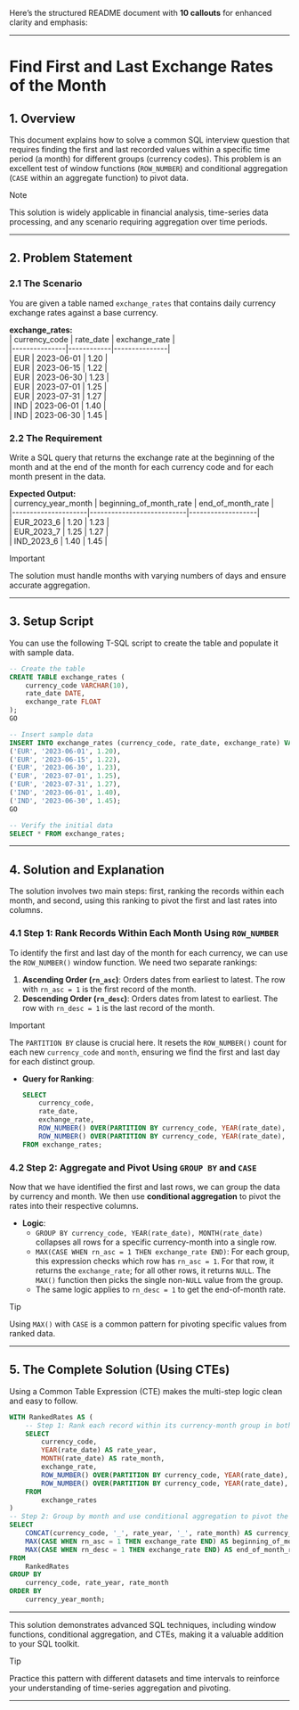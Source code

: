 Here’s the structured README document with **10 callouts** for enhanced clarity and emphasis:

---

# Find First and Last Exchange Rates of the Month  

## 1. **Overview**  
This document explains how to solve a common SQL interview question that requires finding the first and last recorded values within a specific time period (a month) for different groups (currency codes). This problem is an excellent test of window functions (`ROW_NUMBER`) and conditional aggregation (`CASE` within an aggregate function) to pivot data.  

> [!NOTE]  
> This solution is widely applicable in financial analysis, time-series data processing, and any scenario requiring aggregation over time periods.  

---

## 2. **Problem Statement**  

### 2.1 **The Scenario**  
You are given a table named `exchange_rates` that contains daily currency exchange rates against a base currency.  

**exchange_rates:**  
| currency_code | rate_date  | exchange_rate |  
|---------------|------------|---------------|  
| EUR           | 2023-06-01 | 1.20          |  
| EUR           | 2023-06-15 | 1.22          |  
| EUR           | 2023-06-30 | 1.23          |  
| EUR           | 2023-07-01 | 1.25          |  
| EUR           | 2023-07-31 | 1.27          |  
| IND           | 2023-06-01 | 1.40          |  
| IND           | 2023-06-30 | 1.45          |  

### 2.2 **The Requirement**  
Write a SQL query that returns the exchange rate at the beginning of the month and at the end of the month for each currency code and for each month present in the data.  

**Expected Output:**  
| currency_year_month | beginning_of_month_rate | end_of_month_rate |  
|---------------------|---------------------------|-------------------|  
| EUR_2023_6          | 1.20                      | 1.23              |  
| EUR_2023_7          | 1.25                      | 1.27              |  
| IND_2023_6          | 1.40                      | 1.45              |  

> [!IMPORTANT]  
> The solution must handle months with varying numbers of days and ensure accurate aggregation.  

---

## 3. **Setup Script**  
You can use the following T-SQL script to create the table and populate it with sample data.  

```sql
-- Create the table
CREATE TABLE exchange_rates (
    currency_code VARCHAR(10),
    rate_date DATE,
    exchange_rate FLOAT
);
GO

-- Insert sample data
INSERT INTO exchange_rates (currency_code, rate_date, exchange_rate) VALUES
('EUR', '2023-06-01', 1.20),
('EUR', '2023-06-15', 1.22),
('EUR', '2023-06-30', 1.23),
('EUR', '2023-07-01', 1.25),
('EUR', '2023-07-31', 1.27),
('IND', '2023-06-01', 1.40),
('IND', '2023-06-30', 1.45);
GO

-- Verify the initial data
SELECT * FROM exchange_rates;
```  

---

## 4. **Solution and Explanation**  
The solution involves two main steps: first, ranking the records within each month, and second, using this ranking to pivot the first and last rates into columns.  

### 4.1 **Step 1: Rank Records Within Each Month Using `ROW_NUMBER`**  
To identify the first and last day of the month for each currency, we can use the `ROW_NUMBER()` window function. We need two separate rankings:  
1. **Ascending Order (`rn_asc`)**: Orders dates from earliest to latest. The row with `rn_asc = 1` is the first record of the month.  
2. **Descending Order (`rn_desc`)**: Orders dates from latest to earliest. The row with `rn_desc = 1` is the last record of the month.  

> [!IMPORTANT]  
> The `PARTITION BY` clause is crucial here. It resets the `ROW_NUMBER()` count for each new `currency_code` and `month`, ensuring we find the first and last day for each distinct group.  

- **Query for Ranking**:  
  ```sql
  SELECT
      currency_code,
      rate_date,
      exchange_rate,
      ROW_NUMBER() OVER(PARTITION BY currency_code, YEAR(rate_date), MONTH(rate_date) ORDER BY rate_date ASC) as rn_asc,
      ROW_NUMBER() OVER(PARTITION BY currency_code, YEAR(rate_date), MONTH(rate_date) ORDER BY rate_date DESC) as rn_desc
  FROM exchange_rates;
  ```  

### 4.2 **Step 2: Aggregate and Pivot Using `GROUP BY` and `CASE`**  
Now that we have identified the first and last rows, we can group the data by currency and month. We then use **conditional aggregation** to pivot the rates into their respective columns.  

- **Logic**:  
  - `GROUP BY currency_code, YEAR(rate_date), MONTH(rate_date)` collapses all rows for a specific currency-month into a single row.  
  - `MAX(CASE WHEN rn_asc = 1 THEN exchange_rate END)`: For each group, this expression checks which row has `rn_asc = 1`. For that row, it returns the `exchange_rate`; for all other rows, it returns `NULL`. The `MAX()` function then picks the single non-`NULL` value from the group.  
  - The same logic applies to `rn_desc = 1` to get the end-of-month rate.  

> [!TIP]  
> Using `MAX()` with `CASE` is a common pattern for pivoting specific values from ranked data.  

---

## 5. **The Complete Solution (Using CTEs)**  
Using a Common Table Expression (CTE) makes the multi-step logic clean and easy to follow.  

```sql
WITH RankedRates AS (
    -- Step 1: Rank each record within its currency-month group in both ascending and descending order
    SELECT
        currency_code,
        YEAR(rate_date) AS rate_year,
        MONTH(rate_date) AS rate_month,
        exchange_rate,
        ROW_NUMBER() OVER(PARTITION BY currency_code, YEAR(rate_date), MONTH(rate_date) ORDER BY rate_date ASC) as rn_asc,
        ROW_NUMBER() OVER(PARTITION BY currency_code, YEAR(rate_date), MONTH(rate_date) ORDER BY rate_date DESC) as rn_desc
    FROM
        exchange_rates
)
-- Step 2: Group by month and use conditional aggregation to pivot the first and last rates
SELECT
    CONCAT(currency_code, '_', rate_year, '_', rate_month) AS currency_year_month,
    MAX(CASE WHEN rn_asc = 1 THEN exchange_rate END) AS beginning_of_month_rate,
    MAX(CASE WHEN rn_desc = 1 THEN exchange_rate END) AS end_of_month_rate
FROM
    RankedRates
GROUP BY
    currency_code, rate_year, rate_month
ORDER BY
    currency_year_month;
```  

---

This solution demonstrates advanced SQL techniques, including window functions, conditional aggregation, and CTEs, making it a valuable addition to your SQL toolkit.  

> [!TIP]  
> Practice this pattern with different datasets and time intervals to reinforce your understanding of time-series aggregation and pivoting.  

---
